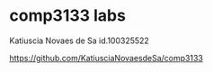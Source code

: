 # comp3133 labs
Katiuscia Novaes de Sa
id.100325522

https://github.com/KatiusciaNovaesdeSa/comp3133
